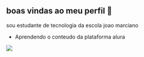 ## boas vindas ao meu perfil 🩷

sou estudante de tecnologia da escola joao marciano

 - Aprendendo o conteudo da plataforma alura

![](https://media.tenor.com/BVvixd15M4sAAAAi/marinette-miraculous-ladybug.gif)
